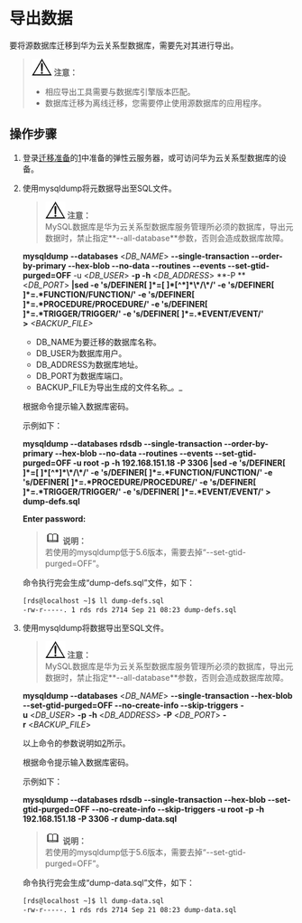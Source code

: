 # 导出数据<a name="TOPIC_0142028468"></a>

要将源数据库迁移到华为云关系型数据库，需要先对其进行导出。

>![](public_sys-resources/icon-notice.gif) **注意：**   
>-   相应导出工具需要与数据库引擎版本匹配。  
>-   数据库迁移为离线迁移，您需要停止使用源数据库的应用程序。  

## 操作步骤<a name="sd659c64912e04acc972cddbcd75924dd"></a>

1.  登录[迁移准备](迁移准备.md)的[1](迁移准备.md#l397559913ff346e6a360003eb2c81dbf)中准备的弹性云服务器，或可访问华为云关系型数据库的设备。
2.  <a name="lfeedfcaf45434d148cdf23d2b57303dd"></a>使用mysqldump将元数据导出至SQL文件。

    >![](public_sys-resources/icon-notice.gif) **注意：**   
    >MySQL数据库是华为云关系型数据库服务管理所必须的数据库，导出元数据时，禁止指定**--all-database**参数，否则会造成数据库故障。  

    **mysqldump** **--databases** <_DB\_NAME_\> **--single-transaction --order-by-primary --hex-blob --no-data --routines --events --set-gtid-purged=OFF** -u <_DB\_USER_\> **-p -h** <_DB\_ADDRESS_\> **-P **<_DB\_PORT_\> **|sed -e 's/DEFINER\[ \]\*=\[ \]\*\[^\*\]\*\\\*/\\\*/' -e 's/DEFINER\[ \]\*=.\*FUNCTION/FUNCTION/' -e 's/DEFINER\[ \]\*=.\*PROCEDURE/PROCEDURE/' -e 's/DEFINER\[ \]\*=.\*TRIGGER/TRIGGER/' -e 's/DEFINER\[ \]\*=.\*EVENT/EVENT/' \>** _<BACKUP\_FILE\>_

    -   DB\_NAME为要迁移的数据库名称。
    -   DB\_USER为数据库用户。
    -   DB\_ADDRESS为数据库地址。
    -   DB\_PORT为数据库端口。
    -   BACKUP\_FILE为导出生成的文件名称_。_

    根据命令提示输入数据库密码。

    示例如下：

    **mysqldump --databases rdsdb --single-transaction --order-by-primary --hex-blob --no-data --routines --events --set-gtid-purged=OFF -u root -p -h 192.168.151.18 -P 3306 |sed -e 's/DEFINER\[ \]\*=\[ \]\*\[^\*\]\*\\\*/\\\*/' -e 's/DEFINER\[ \]\*=.\*FUNCTION/FUNCTION/' -e 's/DEFINER\[ \]\*=.\*PROCEDURE/PROCEDURE/' -e 's/DEFINER\[ \]\*=.\*TRIGGER/TRIGGER/' -e 's/DEFINER\[ \]\*=.\*EVENT/EVENT/' \> dump-defs.sql**

    **Enter password:**

    >![](public_sys-resources/icon-note.gif) **说明：**   
    >若使用的mysqldump低于5.6版本，需要去掉“--set-gtid-purged=OFF”。  

    命令执行完会生成“dump-defs.sql”文件，如下：

    ```
    [rds@localhost ~]$ ll dump-defs.sql
    -rw-r-----. 1 rds rds 2714 Sep 21 08:23 dump-defs.sql
    ```

3.  使用mysqldump将数据导出至SQL文件。

    >![](public_sys-resources/icon-notice.gif) **注意：**   
    >MySQL数据库是华为云关系型数据库服务管理所必须的数据库，导出元数据时，禁止指定**--all-database**参数，否则会造成数据库故障。  

    **mysqldump --databases** <_DB\_NAME_\> **--single-transaction --hex-blob --set-gtid-purged=OFF --no-create-info --skip-triggers** **-u** <_DB\_USER_\> **-p** **-h** <_DB\_ADDRESS_\> **-P** <_DB\_PORT_\> **-r** <_BACKUP\_FILE_\>

    以上命令的参数说明如[2](#lfeedfcaf45434d148cdf23d2b57303dd)所示。

    根据命令提示输入数据库密码。

    示例如下：

    **mysqldump --databases rdsdb --single-transaction --hex-blob --set-gtid-purged=OFF --no-create-info --skip-triggers -u root -p -h 192.168.151.18 -P  **3306**  -r dump-data.sql**

    >![](public_sys-resources/icon-note.gif) **说明：**   
    >若使用的mysqldump低于5.6版本，需要去掉“--set-gtid-purged=OFF”。  

    命令执行完会生成“dump-data.sql”文件，如下：

    ```
    [rds@localhost ~]$ ll dump-data.sql
    -rw-r-----. 1 rds rds 2714 Sep 21 08:23 dump-data.sql
    ```


